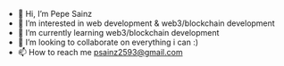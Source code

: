 - 👋 Hi, I’m Pepe Sainz
- 👀 I’m interested in web development & web3/blockchain development
- 🌱 I’m currently learning web3/blockchain development
- 💞️ I’m looking to collaborate on everything i can :)
- 📫 How to reach me psainz2593@gmail.com


